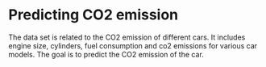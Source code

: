 # Predicting CO2 emission

 The data set is related to the CO2 emission of different cars. It includes engine size, cylinders, fuel consumption and co2 emissions for various car models. The goal is to predict the CO2 emission of the car.
